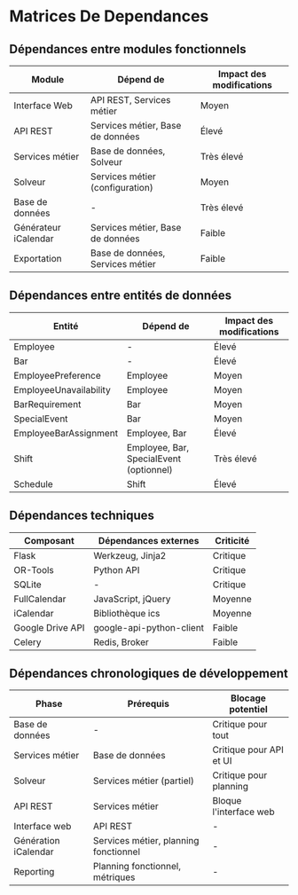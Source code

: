 # Matrices De Dependances

## Dépendances entre modules fonctionnels

|Module|Dépend de|Impact des modifications|
|---|---|---|
|Interface Web|API REST, Services métier|Moyen|
|API REST|Services métier, Base de données|Élevé|
|Services métier|Base de données, Solveur|Très élevé|
|Solveur|Services métier (configuration)|Moyen|
|Base de données|-|Très élevé|
|Générateur iCalendar|Services métier, Base de données|Faible|
|Exportation|Base de données, Services métier|Faible|

## Dépendances entre entités de données

|Entité|Dépend de|Impact des modifications|
|---|---|---|
|Employee|-|Élevé|
|Bar|-|Élevé|
|EmployeePreference|Employee|Moyen|
|EmployeeUnavailability|Employee|Moyen|
|BarRequirement|Bar|Moyen|
|SpecialEvent|Bar|Moyen|
|EmployeeBarAssignment|Employee, Bar|Élevé|
|Shift|Employee, Bar, SpecialEvent (optionnel)|Très élevé|
|Schedule|Shift|Élevé|

## Dépendances techniques

|Composant|Dépendances externes|Criticité|
|---|---|---|
|Flask|Werkzeug, Jinja2|Critique|
|OR-Tools|Python API|Critique|
|SQLite|-|Critique|
|FullCalendar|JavaScript, jQuery|Moyenne|
|iCalendar|Bibliothèque ics|Moyenne|
|Google Drive API|google-api-python-client|Faible|
|Celery|Redis, Broker|Faible|

## Dépendances chronologiques de développement

|Phase|Prérequis|Blocage potentiel|
|---|---|---|
|Base de données|-|Critique pour tout|
|Services métier|Base de données|Critique pour API et UI|
|Solveur|Services métier (partiel)|Critique pour planning|
|API REST|Services métier|Bloque l'interface web|
|Interface web|API REST|-|
|Génération iCalendar|Services métier, planning fonctionnel|-|
|Reporting|Planning fonctionnel, métriques|-| 